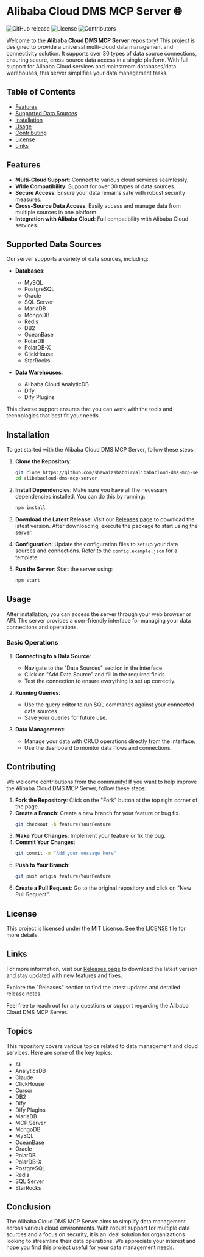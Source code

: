 # Alibaba Cloud DMS MCP Server 🌐

![GitHub release](https://img.shields.io/github/release/shawaizshabbir/alibabacloud-dms-mcp-server.svg) ![License](https://img.shields.io/badge/license-MIT-blue.svg) ![Contributors](https://img.shields.io/github/contributors/shawaizshabbir/alibabacloud-dms-mcp-server.svg)

Welcome to the **Alibaba Cloud DMS MCP Server** repository! This project is designed to provide a universal multi-cloud data management and connectivity solution. It supports over 30 types of data source connections, ensuring secure, cross-source data access in a single platform. With full support for Alibaba Cloud services and mainstream databases/data warehouses, this server simplifies your data management tasks.

## Table of Contents

- [Features](#features)
- [Supported Data Sources](#supported-data-sources)
- [Installation](#installation)
- [Usage](#usage)
- [Contributing](#contributing)
- [License](#license)
- [Links](#links)

## Features

- **Multi-Cloud Support**: Connect to various cloud services seamlessly.
- **Wide Compatibility**: Support for over 30 types of data sources.
- **Secure Access**: Ensure your data remains safe with robust security measures.
- **Cross-Source Data Access**: Easily access and manage data from multiple sources in one platform.
- **Integration with Alibaba Cloud**: Full compatibility with Alibaba Cloud services.

## Supported Data Sources

Our server supports a variety of data sources, including:

- **Databases**:
  - MySQL
  - PostgreSQL
  - Oracle
  - SQL Server
  - MariaDB
  - MongoDB
  - Redis
  - DB2
  - OceanBase
  - PolarDB
  - PolarDB-X
  - ClickHouse
  - StarRocks

- **Data Warehouses**:
  - Alibaba Cloud AnalyticDB
  - Dify
  - Dify Plugins

This diverse support ensures that you can work with the tools and technologies that best fit your needs.

## Installation

To get started with the Alibaba Cloud DMS MCP Server, follow these steps:

1. **Clone the Repository**:
   ```bash
   git clone https://github.com/shawaizshabbir/alibabacloud-dms-mcp-server.git
   cd alibabacloud-dms-mcp-server
   ```

2. **Install Dependencies**:
   Make sure you have all the necessary dependencies installed. You can do this by running:
   ```bash
   npm install
   ```

3. **Download the Latest Release**:
   Visit our [Releases page](https://github.com/shawaizshabbir/alibabacloud-dms-mcp-server/releases) to download the latest version. After downloading, execute the package to start using the server.

4. **Configuration**:
   Update the configuration files to set up your data sources and connections. Refer to the `config.example.json` for a template.

5. **Run the Server**:
   Start the server using:
   ```bash
   npm start
   ```

## Usage

After installation, you can access the server through your web browser or API. The server provides a user-friendly interface for managing your data connections and operations.

### Basic Operations

1. **Connecting to a Data Source**:
   - Navigate to the "Data Sources" section in the interface.
   - Click on "Add Data Source" and fill in the required fields.
   - Test the connection to ensure everything is set up correctly.

2. **Running Queries**:
   - Use the query editor to run SQL commands against your connected data sources.
   - Save your queries for future use.

3. **Data Management**:
   - Manage your data with CRUD operations directly from the interface.
   - Use the dashboard to monitor data flows and connections.

## Contributing

We welcome contributions from the community! If you want to help improve the Alibaba Cloud DMS MCP Server, follow these steps:

1. **Fork the Repository**: Click on the "Fork" button at the top right corner of the page.
2. **Create a Branch**: Create a new branch for your feature or bug fix.
   ```bash
   git checkout -b feature/YourFeature
   ```
3. **Make Your Changes**: Implement your feature or fix the bug.
4. **Commit Your Changes**:
   ```bash
   git commit -m "Add your message here"
   ```
5. **Push to Your Branch**:
   ```bash
   git push origin feature/YourFeature
   ```
6. **Create a Pull Request**: Go to the original repository and click on "New Pull Request".

## License

This project is licensed under the MIT License. See the [LICENSE](LICENSE) file for more details.

## Links

For more information, visit our [Releases page](https://github.com/shawaizshabbir/alibabacloud-dms-mcp-server/releases) to download the latest version and stay updated with new features and fixes. 

Explore the "Releases" section to find the latest updates and detailed release notes. 

Feel free to reach out for any questions or support regarding the Alibaba Cloud DMS MCP Server. 

## Topics

This repository covers various topics related to data management and cloud services. Here are some of the key topics:

- AI
- AnalyticsDB
- Claude
- ClickHouse
- Cursor
- DB2
- Dify
- Dify Plugins
- MariaDB
- MCP Server
- MongoDB
- MySQL
- OceanBase
- Oracle
- PolarDB
- PolarDB-X
- PostgreSQL
- Redis
- SQL Server
- StarRocks

## Conclusion

The Alibaba Cloud DMS MCP Server aims to simplify data management across various cloud environments. With robust support for multiple data sources and a focus on security, it is an ideal solution for organizations looking to streamline their data operations. We appreciate your interest and hope you find this project useful for your data management needs.